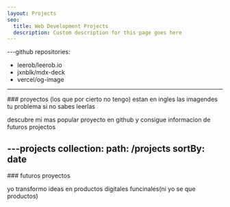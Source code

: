```yaml
---
layout: Projects
seo:
  title: Web Development Projects
  description: Custom description for this page goes here
---
```


---github
repositories:
  - leerob/leerob.io
  - jxnblk/mdx-deck
  - vercel/og-image
---

<PageTitle>
  ### proyectos (los que por cierto no tengo) estan en ingles las imagendes tu problema si no sabes leerlas
</PageTitle>

descubre mi mas popular proyecto en github y consigue informacion de futuros projectos



---projects
collection:
  path: /projects
  sortBy: date
---

<PageTitle>
  ### futuros proyectos
</PageTitle>

yo transformo ideas en productos digitales funcinales(ni yo se que productos)
